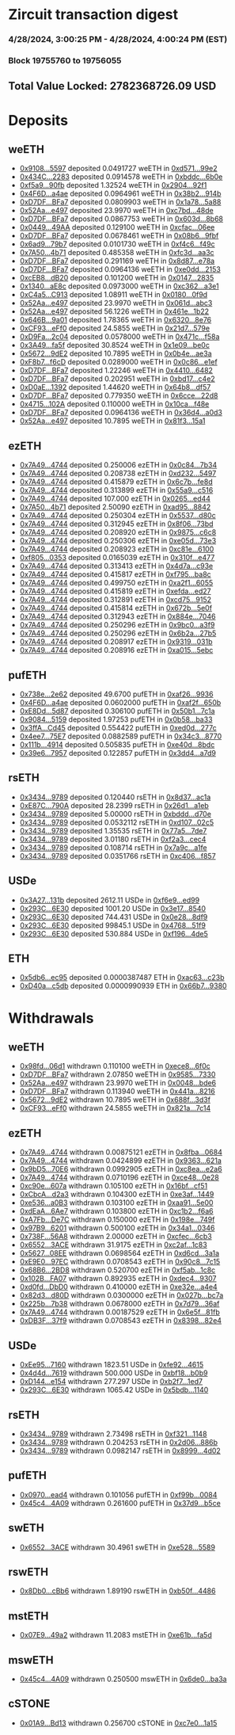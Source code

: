 # Zircuit transaction digest
### 4/28/2024, 3:00:25 PM - 4/28/2024, 4:00:24 PM (EST)
### Block 19755760 to 19756055

## Total Value Locked: 2782368726.09 USD

# Deposits
## weETH
- [0x9108...5597](https://etherscan.io/address/0x9108f9F2692c29e253a08EE4D166134BDAA85597) deposited 0.0491727 weETH in [0xd571...99e2](https://etherscan.io/tx/0x9108f9F2692c29e253a08EE4D166134BDAA85597)
- [0x434C...2283](https://etherscan.io/address/0x434C4237c4612e12ccBc5c394365abb97cfD2283) deposited 0.0914578 weETH in [0xbddc...6b0e](https://etherscan.io/tx/0x434C4237c4612e12ccBc5c394365abb97cfD2283)
- [0xf5a9...90fb](https://etherscan.io/address/0xf5a93410e7e32BBf28a8EAAfBd7f241cF0b290fb) deposited 1.32524 weETH in [0x2904...92f1](https://etherscan.io/tx/0xf5a93410e7e32BBf28a8EAAfBd7f241cF0b290fb)
- [0x4F6D...a4ae](https://etherscan.io/address/0x4F6DA0bd7F7623f1467e2b85D159863755f0a4ae) deposited 0.0964961 weETH in [0x38b2...914b](https://etherscan.io/tx/0x4F6DA0bd7F7623f1467e2b85D159863755f0a4ae)
- [0xD7DF...BFa7](https://etherscan.io/address/0xD7DF7E085214743530afF339aFC420c7c720BFa7) deposited 0.0809903 weETH in [0x1a78...5a88](https://etherscan.io/tx/0xD7DF7E085214743530afF339aFC420c7c720BFa7)
- [0x52Aa...e497](https://etherscan.io/address/0x52Aa899454998Be5b000Ad077a46Bbe360F4e497) deposited 23.9970 weETH in [0xc7bd...48de](https://etherscan.io/tx/0x52Aa899454998Be5b000Ad077a46Bbe360F4e497)
- [0xD7DF...BFa7](https://etherscan.io/address/0xD7DF7E085214743530afF339aFC420c7c720BFa7) deposited 0.0867753 weETH in [0x603d...8b68](https://etherscan.io/tx/0xD7DF7E085214743530afF339aFC420c7c720BFa7)
- [0x0449...49AA](https://etherscan.io/address/0x0449AB94f2737D0722CE9960b4c8e214859549AA) deposited 0.129100 weETH in [0xcfac...06ee](https://etherscan.io/tx/0x0449AB94f2737D0722CE9960b4c8e214859549AA)
- [0xD7DF...BFa7](https://etherscan.io/address/0xD7DF7E085214743530afF339aFC420c7c720BFa7) deposited 0.0678461 weETH in [0x08b6...9fbf](https://etherscan.io/tx/0xD7DF7E085214743530afF339aFC420c7c720BFa7)
- [0x6ad9...79b7](https://etherscan.io/address/0x6ad9aFB382a21b4F2199cEd9340855Cb909979b7) deposited 0.0101730 weETH in [0xf4c6...f49c](https://etherscan.io/tx/0x6ad9aFB382a21b4F2199cEd9340855Cb909979b7)
- [0x7A50...4b71](https://etherscan.io/address/0x7A505dF95aAc78f142CA98CeCd771d3c398b4b71) deposited 0.485358 weETH in [0xfc3d...aa3c](https://etherscan.io/tx/0x7A505dF95aAc78f142CA98CeCd771d3c398b4b71)
- [0xD7DF...BFa7](https://etherscan.io/address/0xD7DF7E085214743530afF339aFC420c7c720BFa7) deposited 0.291169 weETH in [0x8d87...e78a](https://etherscan.io/tx/0xD7DF7E085214743530afF339aFC420c7c720BFa7)
- [0xD7DF...BFa7](https://etherscan.io/address/0xD7DF7E085214743530afF339aFC420c7c720BFa7) deposited 0.0964136 weETH in [0xe0dd...2153](https://etherscan.io/tx/0xD7DF7E085214743530afF339aFC420c7c720BFa7)
- [0xcEB8...dB20](https://etherscan.io/address/0xcEB866b4B308E504DfA1d5fA981B8df477B8dB20) deposited 0.101200 weETH in [0x0147...2835](https://etherscan.io/tx/0xcEB866b4B308E504DfA1d5fA981B8df477B8dB20)
- [0x1340...aE8c](https://etherscan.io/address/0x13404C6b3935a5975C79D3bC1A22cC97098faE8c) deposited 0.0973000 weETH in [0xc362...a3e1](https://etherscan.io/tx/0x13404C6b3935a5975C79D3bC1A22cC97098faE8c)
- [0xC4a5...C913](https://etherscan.io/address/0xC4a536eD0901F2DF4aC5Afd7910957EDDC10C913) deposited 1.08911 weETH in [0x0180...0f9d](https://etherscan.io/tx/0xC4a536eD0901F2DF4aC5Afd7910957EDDC10C913)
- [0x52Aa...e497](https://etherscan.io/address/0x52Aa899454998Be5b000Ad077a46Bbe360F4e497) deposited 23.9970 weETH in [0x061d...abc3](https://etherscan.io/tx/0x52Aa899454998Be5b000Ad077a46Bbe360F4e497)
- [0x52Aa...e497](https://etherscan.io/address/0x52Aa899454998Be5b000Ad077a46Bbe360F4e497) deposited 56.1226 weETH in [0x461e...1b22](https://etherscan.io/tx/0x52Aa899454998Be5b000Ad077a46Bbe360F4e497)
- [0x646B...9a01](https://etherscan.io/address/0x646B933D46B014F00d80b366b5870a366a669a01) deposited 1.78365 weETH in [0x6320...8e76](https://etherscan.io/tx/0x646B933D46B014F00d80b366b5870a366a669a01)
- [0xCF93...eFf0](https://etherscan.io/address/0xCF93999c86AEd6764DA7fa1b290F52c9e646eFf0) deposited 24.5855 weETH in [0x21d7...579e](https://etherscan.io/tx/0xCF93999c86AEd6764DA7fa1b290F52c9e646eFf0)
- [0xD9Fa...2c04](https://etherscan.io/address/0xD9Fa0a8D7Ed193D1b020f9d4b6888407E6382c04) deposited 0.0578000 weETH in [0x471c...f58a](https://etherscan.io/tx/0xD9Fa0a8D7Ed193D1b020f9d4b6888407E6382c04)
- [0x3A49...fa5f](https://etherscan.io/address/0x3A49309413793b32F6A308769220147feDbFfa5f) deposited 30.8524 weETH in [0x1e09...be0c](https://etherscan.io/tx/0x3A49309413793b32F6A308769220147feDbFfa5f)
- [0x5672...9dE2](https://etherscan.io/address/0x56722317E3DaBfEFc650604e57939b9A3f089dE2) deposited 10.7895 weETH in [0x0b4e...ae3a](https://etherscan.io/tx/0x56722317E3DaBfEFc650604e57939b9A3f089dE2)
- [0xF8b7...f6cD](https://etherscan.io/address/0xF8b7777a69519D3b6b5A4cEFA7BBe768D12Bf6cD) deposited 0.0289000 weETH in [0x0c86...e1ef](https://etherscan.io/tx/0xF8b7777a69519D3b6b5A4cEFA7BBe768D12Bf6cD)
- [0xD7DF...BFa7](https://etherscan.io/address/0xD7DF7E085214743530afF339aFC420c7c720BFa7) deposited 1.22246 weETH in [0x4410...6482](https://etherscan.io/tx/0xD7DF7E085214743530afF339aFC420c7c720BFa7)
- [0xD7DF...BFa7](https://etherscan.io/address/0xD7DF7E085214743530afF339aFC420c7c720BFa7) deposited 0.202951 weETH in [0xbd17...c4e2](https://etherscan.io/tx/0xD7DF7E085214743530afF339aFC420c7c720BFa7)
- [0xD0aE...1392](https://etherscan.io/address/0xD0aE64E4943B1052f90b4960222C7294A1471392) deposited 1.44620 weETH in [0x64b8...df57](https://etherscan.io/tx/0xD0aE64E4943B1052f90b4960222C7294A1471392)
- [0xD7DF...BFa7](https://etherscan.io/address/0xD7DF7E085214743530afF339aFC420c7c720BFa7) deposited 0.779350 weETH in [0x6cce...22d8](https://etherscan.io/tx/0xD7DF7E085214743530afF339aFC420c7c720BFa7)
- [0x4715...102A](https://etherscan.io/address/0x4715B9914BD26A740f39897A214012c284af102A) deposited 0.110000 weETH in [0x10ca...f48e](https://etherscan.io/tx/0x4715B9914BD26A740f39897A214012c284af102A)
- [0xD7DF...BFa7](https://etherscan.io/address/0xD7DF7E085214743530afF339aFC420c7c720BFa7) deposited 0.0964136 weETH in [0x36d4...a0d3](https://etherscan.io/tx/0xD7DF7E085214743530afF339aFC420c7c720BFa7)
- [0x52Aa...e497](https://etherscan.io/address/0x52Aa899454998Be5b000Ad077a46Bbe360F4e497) deposited 10.7895 weETH in [0x81f3...15a1](https://etherscan.io/tx/0x52Aa899454998Be5b000Ad077a46Bbe360F4e497)
## ezETH
- [0x7A49...4744](https://etherscan.io/address/0x7A493Be5c2ce014cD049Bf178a1ac0Db1B434744) deposited 0.250006 ezETH in [0x0c84...7b34](https://etherscan.io/tx/0x7A493Be5c2ce014cD049Bf178a1ac0Db1B434744)
- [0x7A49...4744](https://etherscan.io/address/0x7A493Be5c2ce014cD049Bf178a1ac0Db1B434744) deposited 0.208738 ezETH in [0xd232...5497](https://etherscan.io/tx/0x7A493Be5c2ce014cD049Bf178a1ac0Db1B434744)
- [0x7A49...4744](https://etherscan.io/address/0x7A493Be5c2ce014cD049Bf178a1ac0Db1B434744) deposited 0.415879 ezETH in [0x6c7b...fe8d](https://etherscan.io/tx/0x7A493Be5c2ce014cD049Bf178a1ac0Db1B434744)
- [0x7A49...4744](https://etherscan.io/address/0x7A493Be5c2ce014cD049Bf178a1ac0Db1B434744) deposited 0.313899 ezETH in [0x55a9...c516](https://etherscan.io/tx/0x7A493Be5c2ce014cD049Bf178a1ac0Db1B434744)
- [0x7A49...4744](https://etherscan.io/address/0x7A493Be5c2ce014cD049Bf178a1ac0Db1B434744) deposited 107.000 ezETH in [0x0265...ed44](https://etherscan.io/tx/0x7A493Be5c2ce014cD049Bf178a1ac0Db1B434744)
- [0x7A50...4b71](https://etherscan.io/address/0x7A505dF95aAc78f142CA98CeCd771d3c398b4b71) deposited 2.50090 ezETH in [0xad95...8842](https://etherscan.io/tx/0x7A505dF95aAc78f142CA98CeCd771d3c398b4b71)
- [0x7A49...4744](https://etherscan.io/address/0x7A493Be5c2ce014cD049Bf178a1ac0Db1B434744) deposited 0.250304 ezETH in [0x5537...d80c](https://etherscan.io/tx/0x7A493Be5c2ce014cD049Bf178a1ac0Db1B434744)
- [0x7A49...4744](https://etherscan.io/address/0x7A493Be5c2ce014cD049Bf178a1ac0Db1B434744) deposited 0.312945 ezETH in [0x8f06...73bd](https://etherscan.io/tx/0x7A493Be5c2ce014cD049Bf178a1ac0Db1B434744)
- [0x7A49...4744](https://etherscan.io/address/0x7A493Be5c2ce014cD049Bf178a1ac0Db1B434744) deposited 0.208920 ezETH in [0x9875...c6c8](https://etherscan.io/tx/0x7A493Be5c2ce014cD049Bf178a1ac0Db1B434744)
- [0x7A49...4744](https://etherscan.io/address/0x7A493Be5c2ce014cD049Bf178a1ac0Db1B434744) deposited 0.250306 ezETH in [0xe05d...73e3](https://etherscan.io/tx/0x7A493Be5c2ce014cD049Bf178a1ac0Db1B434744)
- [0x7A49...4744](https://etherscan.io/address/0x7A493Be5c2ce014cD049Bf178a1ac0Db1B434744) deposited 0.208923 ezETH in [0xc81e...6100](https://etherscan.io/tx/0x7A493Be5c2ce014cD049Bf178a1ac0Db1B434744)
- [0xf805...0353](https://etherscan.io/address/0xf8055E33e62075b1241ecB0b86C92FdAf4810353) deposited 0.0165039 ezETH in [0x310f...e477](https://etherscan.io/tx/0xf8055E33e62075b1241ecB0b86C92FdAf4810353)
- [0x7A49...4744](https://etherscan.io/address/0x7A493Be5c2ce014cD049Bf178a1ac0Db1B434744) deposited 0.313413 ezETH in [0x4d7a...c93e](https://etherscan.io/tx/0x7A493Be5c2ce014cD049Bf178a1ac0Db1B434744)
- [0x7A49...4744](https://etherscan.io/address/0x7A493Be5c2ce014cD049Bf178a1ac0Db1B434744) deposited 0.415817 ezETH in [0xf795...ba8c](https://etherscan.io/tx/0x7A493Be5c2ce014cD049Bf178a1ac0Db1B434744)
- [0x7A49...4744](https://etherscan.io/address/0x7A493Be5c2ce014cD049Bf178a1ac0Db1B434744) deposited 0.499750 ezETH in [0xa2f1...6055](https://etherscan.io/tx/0x7A493Be5c2ce014cD049Bf178a1ac0Db1B434744)
- [0x7A49...4744](https://etherscan.io/address/0x7A493Be5c2ce014cD049Bf178a1ac0Db1B434744) deposited 0.415819 ezETH in [0xefda...ed27](https://etherscan.io/tx/0x7A493Be5c2ce014cD049Bf178a1ac0Db1B434744)
- [0x7A49...4744](https://etherscan.io/address/0x7A493Be5c2ce014cD049Bf178a1ac0Db1B434744) deposited 0.312891 ezETH in [0xcd75...9152](https://etherscan.io/tx/0x7A493Be5c2ce014cD049Bf178a1ac0Db1B434744)
- [0x7A49...4744](https://etherscan.io/address/0x7A493Be5c2ce014cD049Bf178a1ac0Db1B434744) deposited 0.415814 ezETH in [0x672b...5e0f](https://etherscan.io/tx/0x7A493Be5c2ce014cD049Bf178a1ac0Db1B434744)
- [0x7A49...4744](https://etherscan.io/address/0x7A493Be5c2ce014cD049Bf178a1ac0Db1B434744) deposited 0.312943 ezETH in [0x884e...7046](https://etherscan.io/tx/0x7A493Be5c2ce014cD049Bf178a1ac0Db1B434744)
- [0x7A49...4744](https://etherscan.io/address/0x7A493Be5c2ce014cD049Bf178a1ac0Db1B434744) deposited 0.250296 ezETH in [0x9bc0...a3f9](https://etherscan.io/tx/0x7A493Be5c2ce014cD049Bf178a1ac0Db1B434744)
- [0x7A49...4744](https://etherscan.io/address/0x7A493Be5c2ce014cD049Bf178a1ac0Db1B434744) deposited 0.250296 ezETH in [0x6b2a...27b5](https://etherscan.io/tx/0x7A493Be5c2ce014cD049Bf178a1ac0Db1B434744)
- [0x7A49...4744](https://etherscan.io/address/0x7A493Be5c2ce014cD049Bf178a1ac0Db1B434744) deposited 0.208917 ezETH in [0x9319...031b](https://etherscan.io/tx/0x7A493Be5c2ce014cD049Bf178a1ac0Db1B434744)
- [0x7A49...4744](https://etherscan.io/address/0x7A493Be5c2ce014cD049Bf178a1ac0Db1B434744) deposited 0.208916 ezETH in [0xa015...5ebc](https://etherscan.io/tx/0x7A493Be5c2ce014cD049Bf178a1ac0Db1B434744)
## pufETH
- [0x738e...2e62](https://etherscan.io/address/0x738e68cCF1B64D6fdF5a165eFe3149B712fF2e62) deposited 49.6700 pufETH in [0xaf26...9936](https://etherscan.io/tx/0x738e68cCF1B64D6fdF5a165eFe3149B712fF2e62)
- [0x4F6D...a4ae](https://etherscan.io/address/0x4F6DA0bd7F7623f1467e2b85D159863755f0a4ae) deposited 0.0602000 pufETH in [0xaf2f...650b](https://etherscan.io/tx/0x4F6DA0bd7F7623f1467e2b85D159863755f0a4ae)
- [0xE8Dd...5d87](https://etherscan.io/address/0xE8DdC6A01D692b9d0Be8080Fd38Dc855610A5d87) deposited 0.306100 pufETH in [0x50b1...7c1a](https://etherscan.io/tx/0xE8DdC6A01D692b9d0Be8080Fd38Dc855610A5d87)
- [0x9084...5159](https://etherscan.io/address/0x9084A261602294EeCE9cb2Ce1461f28E4EeA5159) deposited 1.97253 pufETH in [0x0b58...ba33](https://etherscan.io/tx/0x9084A261602294EeCE9cb2Ce1461f28E4EeA5159)
- [0x3ffA...Cd45](https://etherscan.io/address/0x3ffAFe657A681B9CC5a9eAEc54dEde7f030aCd45) deposited 0.554422 pufETH in [0xed0d...277c](https://etherscan.io/tx/0x3ffAFe657A681B9CC5a9eAEc54dEde7f030aCd45)
- [0x4ee7...75E7](https://etherscan.io/address/0x4ee7F6E94ED17aa441E44077204132953A1375E7) deposited 0.0882589 pufETH in [0x34c3...8770](https://etherscan.io/tx/0x4ee7F6E94ED17aa441E44077204132953A1375E7)
- [0x111b...4914](https://etherscan.io/address/0x111bFB4c9E61563A766271B00dB718ee3Bd54914) deposited 0.505835 pufETH in [0xe40d...8bdc](https://etherscan.io/tx/0x111bFB4c9E61563A766271B00dB718ee3Bd54914)
- [0x39e6...7957](https://etherscan.io/address/0x39e6B9423eAA317bFaFCE9044164a153f8387957) deposited 0.122857 pufETH in [0x3dd4...a7d9](https://etherscan.io/tx/0x39e6B9423eAA317bFaFCE9044164a153f8387957)
## rsETH
- [0x3434...9789](https://etherscan.io/address/0x34349c5569e7B846c3558961552D2202760A9789) deposited 0.120440 rsETH in [0x8d37...ac1a](https://etherscan.io/tx/0x34349c5569e7B846c3558961552D2202760A9789)
- [0xE87C...790A](https://etherscan.io/address/0xE87C6f39881D5bF51Cf46d3Dc7E1c1731C2f790A) deposited 28.2399 rsETH in [0x26d1...a1eb](https://etherscan.io/tx/0xE87C6f39881D5bF51Cf46d3Dc7E1c1731C2f790A)
- [0x3434...9789](https://etherscan.io/address/0x34349c5569e7B846c3558961552D2202760A9789) deposited 5.00000 rsETH in [0xbddd...d70e](https://etherscan.io/tx/0x34349c5569e7B846c3558961552D2202760A9789)
- [0x3434...9789](https://etherscan.io/address/0x34349c5569e7B846c3558961552D2202760A9789) deposited 0.0532112 rsETH in [0xd107...02c5](https://etherscan.io/tx/0x34349c5569e7B846c3558961552D2202760A9789)
- [0x3434...9789](https://etherscan.io/address/0x34349c5569e7B846c3558961552D2202760A9789) deposited 1.35535 rsETH in [0x77a5...7de7](https://etherscan.io/tx/0x34349c5569e7B846c3558961552D2202760A9789)
- [0x3434...9789](https://etherscan.io/address/0x34349c5569e7B846c3558961552D2202760A9789) deposited 3.01180 rsETH in [0xf2a3...cec4](https://etherscan.io/tx/0x34349c5569e7B846c3558961552D2202760A9789)
- [0x3434...9789](https://etherscan.io/address/0x34349c5569e7B846c3558961552D2202760A9789) deposited 0.108714 rsETH in [0x7a9c...a1fe](https://etherscan.io/tx/0x34349c5569e7B846c3558961552D2202760A9789)
- [0x3434...9789](https://etherscan.io/address/0x34349c5569e7B846c3558961552D2202760A9789) deposited 0.0351766 rsETH in [0xc406...f857](https://etherscan.io/tx/0x34349c5569e7B846c3558961552D2202760A9789)
## USDe
- [0x3A27...131b](https://etherscan.io/address/0x3A2763ab044EEd71F9486467992370e1B614131b) deposited 2612.11 USDe in [0xf6e9...ed99](https://etherscan.io/tx/0x3A2763ab044EEd71F9486467992370e1B614131b)
- [0x293C...6E30](https://etherscan.io/address/0x293C6937D8D82e05B01335F7B33FBA0c8e256E30) deposited 1001.20 USDe in [0x3e17...8540](https://etherscan.io/tx/0x293C6937D8D82e05B01335F7B33FBA0c8e256E30)
- [0x293C...6E30](https://etherscan.io/address/0x293C6937D8D82e05B01335F7B33FBA0c8e256E30) deposited 744.431 USDe in [0x0e28...8df9](https://etherscan.io/tx/0x293C6937D8D82e05B01335F7B33FBA0c8e256E30)
- [0x293C...6E30](https://etherscan.io/address/0x293C6937D8D82e05B01335F7B33FBA0c8e256E30) deposited 99845.1 USDe in [0x4768...51f9](https://etherscan.io/tx/0x293C6937D8D82e05B01335F7B33FBA0c8e256E30)
- [0x293C...6E30](https://etherscan.io/address/0x293C6937D8D82e05B01335F7B33FBA0c8e256E30) deposited 530.884 USDe in [0xf196...4de5](https://etherscan.io/tx/0x293C6937D8D82e05B01335F7B33FBA0c8e256E30)
## ETH
- [0x5db6...ec95](https://etherscan.io/address/0x5db6898392D42a557020e4D4d5cbC0b3A124ec95) deposited 0.0000387487 ETH in [0xac63...c23b](https://etherscan.io/tx/0x5db6898392D42a557020e4D4d5cbC0b3A124ec95)
- [0xD40a...c5db](https://etherscan.io/address/0xD40aedA296B6ea7f2fa63Cdf7FC56B6b7636c5db) deposited 0.0000990939 ETH in [0x66b7...9380](https://etherscan.io/tx/0xD40aedA296B6ea7f2fa63Cdf7FC56B6b7636c5db)
# Withdrawals
## weETH
- [0x98fd...06d1](https://etherscan.io/address/0x98fd494EbB35913be471cd8660F4Cd11083E06d1) withdrawn 0.110100 weETH in [0xece8...6f0c](https://etherscan.io/tx/0x98fd494EbB35913be471cd8660F4Cd11083E06d1)
- [0xD7DF...BFa7](https://etherscan.io/address/0xD7DF7E085214743530afF339aFC420c7c720BFa7) withdrawn 2.07850 weETH in [0x9585...7330](https://etherscan.io/tx/0xD7DF7E085214743530afF339aFC420c7c720BFa7)
- [0x52Aa...e497](https://etherscan.io/address/0x52Aa899454998Be5b000Ad077a46Bbe360F4e497) withdrawn 23.9970 weETH in [0x0048...bde6](https://etherscan.io/tx/0x52Aa899454998Be5b000Ad077a46Bbe360F4e497)
- [0xD7DF...BFa7](https://etherscan.io/address/0xD7DF7E085214743530afF339aFC420c7c720BFa7) withdrawn 0.113940 weETH in [0x441a...8216](https://etherscan.io/tx/0xD7DF7E085214743530afF339aFC420c7c720BFa7)
- [0x5672...9dE2](https://etherscan.io/address/0x56722317E3DaBfEFc650604e57939b9A3f089dE2) withdrawn 10.7895 weETH in [0x688f...3d3f](https://etherscan.io/tx/0x56722317E3DaBfEFc650604e57939b9A3f089dE2)
- [0xCF93...eFf0](https://etherscan.io/address/0xCF93999c86AEd6764DA7fa1b290F52c9e646eFf0) withdrawn 24.5855 weETH in [0x821a...7c14](https://etherscan.io/tx/0xCF93999c86AEd6764DA7fa1b290F52c9e646eFf0)
## ezETH
- [0x7A49...4744](https://etherscan.io/address/0x7A493Be5c2ce014cD049Bf178a1ac0Db1B434744) withdrawn 0.00875121 ezETH in [0x8fba...0684](https://etherscan.io/tx/0x7A493Be5c2ce014cD049Bf178a1ac0Db1B434744)
- [0x7A49...4744](https://etherscan.io/address/0x7A493Be5c2ce014cD049Bf178a1ac0Db1B434744) withdrawn 0.0424899 ezETH in [0x9363...621a](https://etherscan.io/tx/0x7A493Be5c2ce014cD049Bf178a1ac0Db1B434744)
- [0x9bD5...70E6](https://etherscan.io/address/0x9bD54eD2C69FA6070Aa8778c4304a66C0C1570E6) withdrawn 0.0992905 ezETH in [0xc8ea...e2a6](https://etherscan.io/tx/0x9bD54eD2C69FA6070Aa8778c4304a66C0C1570E6)
- [0x7A49...4744](https://etherscan.io/address/0x7A493Be5c2ce014cD049Bf178a1ac0Db1B434744) withdrawn 0.0710196 ezETH in [0xce48...0e28](https://etherscan.io/tx/0x7A493Be5c2ce014cD049Bf178a1ac0Db1B434744)
- [0xc90e...607a](https://etherscan.io/address/0xc90edc54424685bb1ad37e63dbdE31F6DD2F607a) withdrawn 0.105100 ezETH in [0x16bf...cf51](https://etherscan.io/tx/0xc90edc54424685bb1ad37e63dbdE31F6DD2F607a)
- [0xCbcA...d2a3](https://etherscan.io/address/0xCbcACe0FEd0b7F220f851D179BEB8B161646d2a3) withdrawn 0.104300 ezETH in [0xe3af...1449](https://etherscan.io/tx/0xCbcACe0FEd0b7F220f851D179BEB8B161646d2a3)
- [0xe536...a0B3](https://etherscan.io/address/0xe536F150665a2A6317dFEC926567aE190091a0B3) withdrawn 0.103100 ezETH in [0xaa91...5e00](https://etherscan.io/tx/0xe536F150665a2A6317dFEC926567aE190091a0B3)
- [0xdEaA...6Ae7](https://etherscan.io/address/0xdEaA0d43Bc56BBa56758B10972418B3AB5556Ae7) withdrawn 0.103800 ezETH in [0xc1b2...f6a6](https://etherscan.io/tx/0xdEaA0d43Bc56BBa56758B10972418B3AB5556Ae7)
- [0xA7Fb...De7C](https://etherscan.io/address/0xA7Fbbf1D788810A636FFb63e970b8b85dC73De7C) withdrawn 0.150000 ezETH in [0x198e...749f](https://etherscan.io/tx/0xA7Fbbf1D788810A636FFb63e970b8b85dC73De7C)
- [0x97B9...6201](https://etherscan.io/address/0x97B9AA54C63Bd967ECa5da97e67fCF3f57D86201) withdrawn 0.500100 ezETH in [0x34a1...0346](https://etherscan.io/tx/0x97B9AA54C63Bd967ECa5da97e67fCF3f57D86201)
- [0x738F...56A8](https://etherscan.io/address/0x738FE7d52b0B89a1CB8740c97b3CAd2DA6d256A8) withdrawn 2.00000 ezETH in [0xcfec...6cb3](https://etherscan.io/tx/0x738FE7d52b0B89a1CB8740c97b3CAd2DA6d256A8)
- [0x6552...3ACE](https://etherscan.io/address/0x6552c6c8dEf65864B2a3908D0f0fc2B1430b3ACE) withdrawn 31.9175 ezETH in [0xc2af...1c83](https://etherscan.io/tx/0x6552c6c8dEf65864B2a3908D0f0fc2B1430b3ACE)
- [0x5627...08EE](https://etherscan.io/address/0x5627b8F509ecFaFF5fA99fA0e67b166ddf1C08EE) withdrawn 0.0698564 ezETH in [0xd6cd...3a1a](https://etherscan.io/tx/0x5627b8F509ecFaFF5fA99fA0e67b166ddf1C08EE)
- [0xE9E0...97EC](https://etherscan.io/address/0xE9E0fCC512eB60412e34e0F55C686abD5f1F97EC) withdrawn 0.0708543 ezETH in [0x90c8...7c15](https://etherscan.io/tx/0xE9E0fCC512eB60412e34e0F55C686abD5f1F97EC)
- [0x68B6...2BD8](https://etherscan.io/address/0x68B6D29c49C970705B31821C1Eb760D86B822BD8) withdrawn 0.520700 ezETH in [0xf5ab...1c8c](https://etherscan.io/tx/0x68B6D29c49C970705B31821C1Eb760D86B822BD8)
- [0x102B...FA07](https://etherscan.io/address/0x102BA398e986a2a346444cED4bbD55ff3e38FA07) withdrawn 0.892935 ezETH in [0xdec4...9307](https://etherscan.io/tx/0x102BA398e986a2a346444cED4bbD55ff3e38FA07)
- [0xd0fd...DbD0](https://etherscan.io/address/0xd0fd4BE3FF59A7BD988d827397c263eb3975DbD0) withdrawn 0.410000 ezETH in [0xe32e...a4e4](https://etherscan.io/tx/0xd0fd4BE3FF59A7BD988d827397c263eb3975DbD0)
- [0x82d3...d80D](https://etherscan.io/address/0x82d383a59DA0C14bDaed82D082bf4E1A581Cd80D) withdrawn 0.0300000 ezETH in [0x027b...bc7a](https://etherscan.io/tx/0x82d383a59DA0C14bDaed82D082bf4E1A581Cd80D)
- [0x225b...7b38](https://etherscan.io/address/0x225bd1fba79728b834006Baed98ebdbc28d07b38) withdrawn 0.0678000 ezETH in [0x7d79...36af](https://etherscan.io/tx/0x225bd1fba79728b834006Baed98ebdbc28d07b38)
- [0x7A49...4744](https://etherscan.io/address/0x7A493Be5c2ce014cD049Bf178a1ac0Db1B434744) withdrawn 0.00187529 ezETH in [0x6e5f...81fb](https://etherscan.io/tx/0x7A493Be5c2ce014cD049Bf178a1ac0Db1B434744)
- [0xDB3F...37f9](https://etherscan.io/address/0xDB3F296809e899aAA512954df697515264A137f9) withdrawn 0.0708543 ezETH in [0x8398...82e4](https://etherscan.io/tx/0xDB3F296809e899aAA512954df697515264A137f9)
## USDe
- [0xEe95...7160](https://etherscan.io/address/0xEe956511A3819339b22314aE18F95bb75c3d7160) withdrawn 1823.51 USDe in [0xfe92...4615](https://etherscan.io/tx/0xEe956511A3819339b22314aE18F95bb75c3d7160)
- [0x4d4d...7619](https://etherscan.io/address/0x4d4dF5C7bBAc96C358f651D8E36E136c47307619) withdrawn 500.000 USDe in [0xbf18...b0b9](https://etherscan.io/tx/0x4d4dF5C7bBAc96C358f651D8E36E136c47307619)
- [0xD144...e154](https://etherscan.io/address/0xD14443eaC8FC112C80dB43bA8De56d8192a8e154) withdrawn 277.297 USDe in [0xb2f7...1ed7](https://etherscan.io/tx/0xD14443eaC8FC112C80dB43bA8De56d8192a8e154)
- [0x293C...6E30](https://etherscan.io/address/0x293C6937D8D82e05B01335F7B33FBA0c8e256E30) withdrawn 1065.42 USDe in [0x5bdb...1140](https://etherscan.io/tx/0x293C6937D8D82e05B01335F7B33FBA0c8e256E30)
## rsETH
- [0x3434...9789](https://etherscan.io/address/0x34349c5569e7B846c3558961552D2202760A9789) withdrawn 2.73498 rsETH in [0xf321...1148](https://etherscan.io/tx/0x34349c5569e7B846c3558961552D2202760A9789)
- [0x3434...9789](https://etherscan.io/address/0x34349c5569e7B846c3558961552D2202760A9789) withdrawn 0.204253 rsETH in [0x2d06...886b](https://etherscan.io/tx/0x34349c5569e7B846c3558961552D2202760A9789)
- [0x3434...9789](https://etherscan.io/address/0x34349c5569e7B846c3558961552D2202760A9789) withdrawn 0.0982147 rsETH in [0x8999...4d02](https://etherscan.io/tx/0x34349c5569e7B846c3558961552D2202760A9789)
## pufETH
- [0x0970...ead4](https://etherscan.io/address/0x09704CDFe29d3b241876122D15329d66Dc95ead4) withdrawn 0.101056 pufETH in [0xf99b...0084](https://etherscan.io/tx/0x09704CDFe29d3b241876122D15329d66Dc95ead4)
- [0x45c4...4A09](https://etherscan.io/address/0x45c4BDE94dD373C35982556122F8bb5fe0C24A09) withdrawn 0.261600 pufETH in [0x37d9...b5ce](https://etherscan.io/tx/0x45c4BDE94dD373C35982556122F8bb5fe0C24A09)
## swETH
- [0x6552...3ACE](https://etherscan.io/address/0x6552c6c8dEf65864B2a3908D0f0fc2B1430b3ACE) withdrawn 30.4961 swETH in [0xe528...5589](https://etherscan.io/tx/0x6552c6c8dEf65864B2a3908D0f0fc2B1430b3ACE)
## rswETH
- [0x8Db0...cBb6](https://etherscan.io/address/0x8Db01833353516c7d62D5a239497BDE6Fb71cBb6) withdrawn 1.89190 rswETH in [0xb50f...4486](https://etherscan.io/tx/0x8Db01833353516c7d62D5a239497BDE6Fb71cBb6)
## mstETH
- [0x07E9...49a2](https://etherscan.io/address/0x07E9aA40272429a4E2Ee072208FdEB76407249a2) withdrawn 11.2083 mstETH in [0xe61b...fa5d](https://etherscan.io/tx/0x07E9aA40272429a4E2Ee072208FdEB76407249a2)
## mswETH
- [0x45c4...4A09](https://etherscan.io/address/0x45c4BDE94dD373C35982556122F8bb5fe0C24A09) withdrawn 0.250500 mswETH in [0x6de0...ba3a](https://etherscan.io/tx/0x45c4BDE94dD373C35982556122F8bb5fe0C24A09)
## cSTONE
- [0x01A9...Bd13](https://etherscan.io/address/0x01A9a8C081E44Ab0bc9D71D478499dE25B6EBd13) withdrawn 0.256700 cSTONE in [0xc7e0...1a15](https://etherscan.io/tx/0x01A9a8C081E44Ab0bc9D71D478499dE25B6EBd13)
